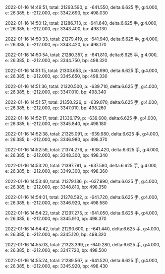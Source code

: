 2022-01-16 14:49:51, total: 21293.590, p: -641.550, delta:6.625 手, g:4.000, e: 26.385, b: -212.000, ep: 3342.690, bp: 498.030

2022-01-16 14:50:12, total: 21286.713, p: -641.640, delta:6.625 手, g:4.000, e: 26.385, b: -212.000, ep: 3343.400, bp: 498.130

2022-01-16 14:50:33, total: 21279.419, p: -641.940, delta:6.625 手, g:4.000, e: 26.385, b: -212.000, ep: 3343.420, bp: 498.170

2022-01-16 14:50:54, total: 21280.357, p: -641.810, delta:6.625 手, g:4.000, e: 26.385, b: -212.000, ep: 3344.750, bp: 498.320

2022-01-16 14:51:15, total: 21303.653, p: -640.990, delta:6.625 手, g:4.000, e: 26.385, b: -212.000, ep: 3345.650, bp: 498.330

2022-01-16 14:51:36, total: 21320.500, p: -639.710, delta:6.625 手, g:4.000, e: 26.385, b: -212.000, ep: 3347.010, bp: 498.340

2022-01-16 14:51:57, total: 21350.226, p: -639.070, delta:6.625 手, g:4.000, e: 26.385, b: -212.000, ep: 3347.010, bp: 498.260

2022-01-16 14:52:17, total: 21336.179, p: -639.600, delta:6.625 手, g:4.000, e: 26.385, b: -212.000, ep: 3345.840, bp: 498.180

2022-01-16 14:52:38, total: 21325.091, p: -639.980, delta:6.625 手, g:4.000, e: 26.385, b: -212.000, ep: 3346.980, bp: 498.370

2022-01-16 14:52:59, total: 21374.276, p: -638.420, delta:6.625 手, g:4.000, e: 26.385, b: -212.000, ep: 3348.300, bp: 498.340

2022-01-16 14:53:20, total: 21397.791, p: -637.580, delta:6.625 手, g:4.000, e: 26.385, b: -212.000, ep: 3349.300, bp: 498.360

2022-01-16 14:53:40, total: 21379.136, p: -637.990, delta:6.625 手, g:4.000, e: 26.385, b: -212.000, ep: 3348.810, bp: 498.350

2022-01-16 14:54:01, total: 21278.592, p: -641.720, delta:6.625 手, g:4.000, e: 26.385, b: -212.000, ep: 3346.920, bp: 498.580

2022-01-16 14:54:22, total: 21297.275, p: -641.050, delta:6.625 手, g:4.000, e: 26.385, b: -212.000, ep: 3345.910, bp: 498.370

2022-01-16 14:54:42, total: 21290.600, p: -641.440, delta:6.625 手, g:4.000, e: 26.385, b: -212.000, ep: 3345.120, bp: 498.320

2022-01-16 14:55:03, total: 21323.399, p: -640.280, delta:6.625 手, g:4.000, e: 26.385, b: -212.000, ep: 3347.720, bp: 498.500

2022-01-16 14:55:24, total: 21289.567, p: -641.520, delta:6.625 手, g:4.000, e: 26.385, b: -212.000, ep: 3345.920, bp: 498.430